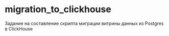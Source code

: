 # migration_to_clickhouse
Задание на составление скрипта миграции витрины данных из Postgres в ClickHouse
